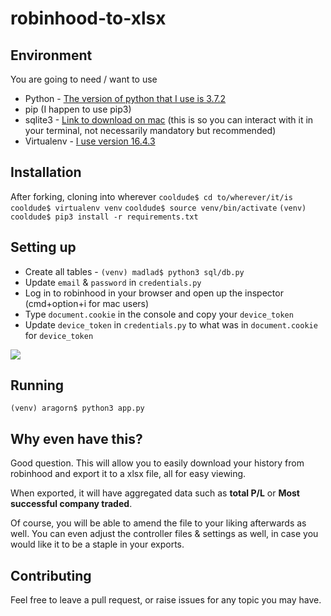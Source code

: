 # robinhood-to-xlsx

## Environment

You are going to need / want to use
- Python - [The version of python that I use is 3.7.2](https://www.python.org/downloads/release/python-372/)
- pip (I happen to use pip3)
- sqlite3 - [Link to download on mac](https://tableplus.io/blog/2018/08/download-install-sqlite-for-mac-osx-in-5-minutes.html) (this is so you can interact with it in your terminal, not necessarily mandatory but recommended)
- Virtualenv - [I use version 16.4.3](https://virtualenv.pypa.io/en/latest/)

## Installation

After forking, cloning into wherever
`cooldude$ cd to/wherever/it/is`
`cooldude$ virtualenv venv`
`cooldude$ source venv/bin/activate`
`(venv) cooldude$ pip3 install -r requirements.txt`

## Setting up
- Create all tables - `(venv) madlad$ python3 sql/db.py`
- Update `email` & `password` in `credentials.py`
- Log in to robinhood in your browser and open up the inspector (cmd+option+i for mac users)
- Type `document.cookie` in the console and copy your `device_token`
- Update `device_token` in `credentials.py` to what was in `document.cookie` for `device_token`

![](https://pbs.twimg.com/media/DOKNxxPVAAAbun0.jpg)

## Running

`(venv) aragorn$ python3 app.py`

## Why even have this?
Good question. This will allow you to easily download your history from robinhood and export it to a xlsx file, all for easy viewing.

When exported, it will have aggregated data such as **total P/L** or **Most successful company traded**.

Of course, you will be able to amend the file to your liking afterwards as well. You can even adjust the controller files & settings as well, in case you would like it to be a staple in your exports. 


## Contributing

Feel free to leave a pull request, or raise issues for any topic you may have.


